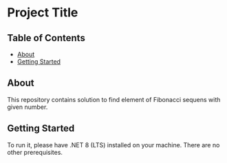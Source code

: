 # Project Title

## Table of Contents

- [About](#about)
- [Getting Started](#getting_started)

## About <a name = "about"></a>

This repository contains solution to find element of Fibonacci sequens with given number.

## Getting Started <a name = "getting_started"></a>

To run it, please have .NET 8 (LTS) installed on your machine. There are no other prerequisites.
